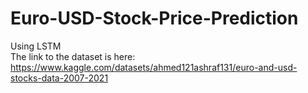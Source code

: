 # Euro-USD-Stock-Price-Prediction
Using LSTM  
The link to the dataset is here:  
https://www.kaggle.com/datasets/ahmed121ashraf131/euro-and-usd-stocks-data-2007-2021
